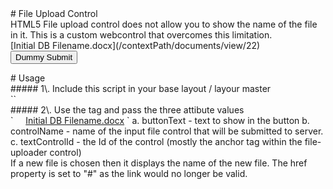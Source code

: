 <div class="container"># File Upload Control<div class="card">HTML5 File upload control does not allow you to show the name of the file in it. This is a custom webcontrol that overcomes this limitation.</div><form method="POST" enctype="multipart/form-data"><div class="row"><file-uploader buttontext="Choose Profile" controlname="profilePicture" textcontrolid="txtProfileFileName">[Initial DB Filename.docx](/contextPath/documents/view/22)</file-uploader></div><div class="row"><button type="submit" class="btn btn-success">Dummy Submit</button></div></form># Usage<div class="card">##### 1\. Include this script in your base layout / layour master  <div>`<script src="file-upload.js"></script>`</div>##### 2\. Use the tag and pass the three attibute values  <div>`<file-uploader buttonText="Choose Profile" controlName="profilePicture" textControlId="txtProfileFileName">      <a href="/contextPath/documents/view/22" id="txtProfileFileName">Initial DB Filename.docx</a>  </file-uploader>`  a. buttonText - text to show in the button  b. controlName - name of the input file control that will be submitted to server.  c. textControlId - the Id of the control (mostly the anchor tag within the file-uploader control)</div><div>If a new file is chosen then it displays the name of the new file. The href property is set to "#" as the link would no longer be valid.</div></div></div>